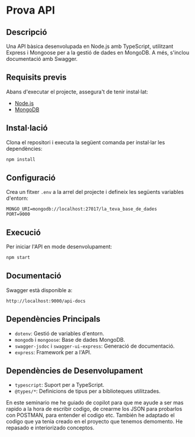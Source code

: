 # Prova API

## Descripció
Una API bàsica desenvolupada en Node.js amb TypeScript, utilitzant Express i Mongoose per a la gestió de dades en MongoDB. A més, s'inclou documentació amb Swagger.

## Requisits previs
Abans d'executar el projecte, assegura't de tenir instal·lat:
- [Node.js](https://nodejs.org/)
- [MongoDB](https://www.mongodb.com/)

## Instal·lació
Clona el repositori i executa la següent comanda per instal·lar les dependències:

```sh
npm install
```

## Configuració
Crea un fitxer `.env` a la arrel del projecte i defineix les següents variables d'entorn:
```env
MONGO_URI=mongodb://localhost:27017/la_teva_base_de_dades
PORT=9000
```

## Execució
Per iniciar l'API en mode desenvolupament:

```sh
npm start
```

## Documentació
Swagger està disponible a:
```
http://localhost:9000/api-docs
```

## Dependències Principals
- `dotenv`: Gestió de variables d'entorn.
- `mongodb` i `mongoose`: Base de dades MongoDB.
- `swagger-jsdoc` i `swagger-ui-express`: Generació de documentació.
- `express`: Framework per a l'API.

## Dependències de Desenvolupament
- `typescript`: Suport per a TypeScript.
- `@types/*`: Definicions de tipus per a biblioteques utilitzades.

En este seminario me he guiado de copilot para que me ayude a ser mas rapido a la hora de escribir codigo, de crearme los JSON para probarlos con POSTMAN, para entender el codigo etc. También he adaptado el codigo que ya tenia creado en el proyecto que tenemos demomento. He repasado e interiorizado conceptos. 

